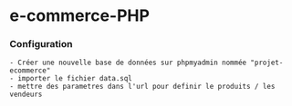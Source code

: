# e-commerce-PHP

### Configuration

    - Créer une nouvelle base de données sur phpmyadmin nommée "projet-ecommerce"
    - importer le fichier data.sql
    - mettre des parametres dans l'url pour definir le produits / les vendeurs